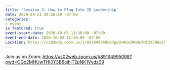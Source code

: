 ```yaml
---
title: 'Session 2: How to Plug Into IB Leadership'
date: 2020-09-21 20:26:00 -07:00
categories:
- event
is featured: true
event-start-date: 2020-10-03 11:30:00 -07:00
event-end-date: 2020-10-03 12:30:00 -07:00
Location: https://us02web.zoom.us/j/89164995098?pwd=OGx2MHUwTHI3Y3B6ajhjTEpNK1Vydz09
---
```


Join us on Zoom: https://us02web.zoom.us/j/89164995098?pwd=OGx2MHUwTHI3Y3B6ajhjTEpNK1Vydz09
